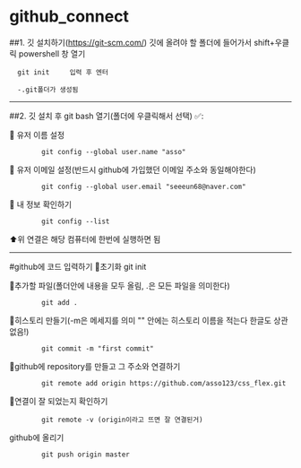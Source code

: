 # github_connect

##1. 깃 설치하기(https://git-scm.com/)
깃에 올려야 할 폴더에 들어가서 shift+우클릭 powershell 창 열기 

      git init     입력 후 엔터
      
      -.git폴더가 생성됨

----------------------------------------------------------------------
##2. 깃 설치 후 git bash 열기(폴더에 우클릭해서 선택) ✅:

 🧔 유저 이름 설정
 
            git config --global user.name "asso"
            
 🧔 유저 이메일 설정(반드시 github에 가입했던 이메일 주소와 동일해야한다)
 
            git config --global user.email "seeeun68@naver.com"
            
🧔 내 정보 확인하기

            git config --list
            

⬆️위 연결은 해당 컴퓨터에 한번에 실행하면 됨

-----------------------------------------------------------------------
#github에 코드 입력하기
🍬초기화
            git init

🍬추가할 파일(폴더안에 내용을 모두 올림, .은 모든 파일을 의미한다)

            git add .


🍬히스토리 만들기(-m은 메세지를 의미 "" 안에는 히스토리 이름을 적는다 한글도 상관없음!)

            git commit -m "first commit"

🍬github에 repository를 만들고 그 주소와 연결하기

            git remote add origin https://github.com/asso123/css_flex.git
            

🍬연결이 잘 되었는지 확인하기

            git remote -v (origin이라고 뜨면 잘 연결된거)

github에 올리기

            git push origin master

